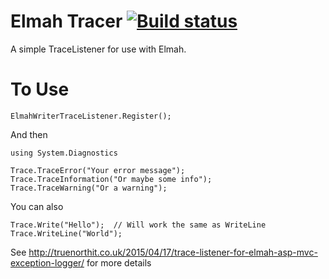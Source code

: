 # Elmah Tracer [![Build status](https://ci.appveyor.com/api/projects/status/a4pyokl9b3mq0v83?svg=true)](https://ci.appveyor.com/project/SteveDrakey/elmah)


A simple TraceListener for use with Elmah.

# To Use

    ElmahWriterTraceListener.Register();

And then

    using System.Diagnostics

    Trace.TraceError("Your error message");
    Trace.TraceInformation("Or maybe some info");
    Trace.TraceWarning("Or a warning");

You can also

	Trace.Write("Hello");  // Will work the same as WriteLine
    Trace.WriteLine("World"); 

See http://truenorthit.co.uk/2015/04/17/trace-listener-for-elmah-asp-mvc-exception-logger/ for more details





 

